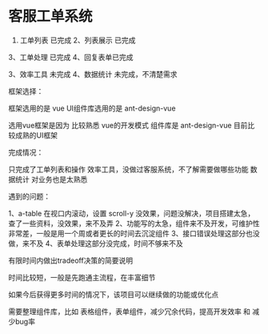 # 客服工单系统

1. 工单列表 已完成
2、列表展示 已完成

3、工单处理 已完成
4、回复表单已完成

3、效率工具 未完成
4、数据统计 未完成，不清楚需求

框架选择：

框架选用的是 vue 
UI组件库选用的是 ant-design-vue 

选用vue框架是因为 比较熟悉 vue的开发模式
组件库是 ant-design-vue 目前比较成熟的UI框架

完成情况：

只完成了工单列表和操作
效率工具，没做过客服系统，不了解需要做哪些功能
数据统计 对业务也是太熟悉

遇到的问题：

1、a-table 在视口内滚动，设置 scroll-y 没效果，问题没解决，项目搭建太急，查了一些资料，没效果，来不及弄
2、功能写的太急，组件来不及开发，可维护性非常差，一般是用一个周或者更长的时间去沉淀组件
3、接口错误处理这部分也没做，来不及
4、表单处理这部分没完成，时间不够来不及

有限时间内做出tradeoff决策的简要说明

时间比较短，一般是先跑通主流程，在丰富细节

如果今后获得更多时间的情况下，该项目可以继续做的功能或优化点

需要整理组件库，比如 表格组件，表单组件，减少冗余代码，提高开发效率 和 减少bug率

